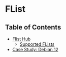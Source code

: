 <h1> FList </h1>

<h2> Table of Contents </h2>

- [Flist Hub](./flist_hub/flist_hub.md)
  - [Supported FLists](../manual3_iac/grid3_supported_flists.md)
- [Case Study: Debian 12](./flist_debian_case_study.md)